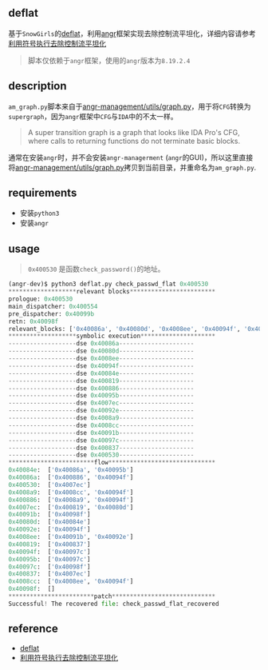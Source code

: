 ## deflat

基于`SnowGirls`的[deflat](https://github.com/SnowGirls/deflat)，利用[angr](https://github.com/angr/angr)框架实现去除控制流平坦化，详细内容请参考[利用符号执行去除控制流平坦化](https://security.tencent.com/index.php/blog/msg/112)

> 脚本仅依赖于`angr`框架，使用的`angr`版本为`8.19.2.4`

## description

`am_graph.py`脚本来自于[angr-management/utils/graph.py](https://github.com/angr/angr-management/blob/master/angrmanagement/utils/graph.py)，用于将`CFG`转换为`supergraph`，因为`angr`框架中`CFG`与`IDA`中的不太一样。

> A super transition graph is a graph that looks like IDA Pro's CFG, where calls to returning functions do not terminate basic blocks. 

通常在安装`angr`时，并不会安装`angr-managerment` (`angr`的GUI)，所以这里直接将[angr-management/utils/graph.py](https://github.com/angr/angr-management/blob/master/angrmanagement/utils/graph.py)拷贝到当前目录，并重命名为`am_graph.py`.

## requirements

+ 安装`python3`
+ 安装`angr`  

## usage

> `0x400530` 是函数`check_password()`的地址。

```python
(angr-dev)$ python3 deflat.py check_passwd_flat 0x400530
*******************relevant blocks************************
prologue: 0x400530
main_dispatcher: 0x400554
pre_dispatcher: 0x40099b
retn: 0x40098f
relevant_blocks: ['0x40086a', '0x40080d', '0x4008ee', '0x40094f', '0x40084e', '0x400819', '0x400886', '0x40095b', '0x4007ec', '0x40092e', '0x4008a9', '0x4008cc', '0x40091b', '0x40097c', '0x400837']
*******************symbolic execution*********************
-------------------dse 0x40086a---------------------
-------------------dse 0x40080d---------------------
-------------------dse 0x4008ee---------------------
-------------------dse 0x40094f---------------------
-------------------dse 0x40084e---------------------
-------------------dse 0x400819---------------------
-------------------dse 0x400886---------------------
-------------------dse 0x40095b---------------------
-------------------dse 0x4007ec---------------------
-------------------dse 0x40092e---------------------
-------------------dse 0x4008a9---------------------
-------------------dse 0x4008cc---------------------
-------------------dse 0x40091b---------------------
-------------------dse 0x40097c---------------------
-------------------dse 0x400837---------------------
-------------------dse 0x400530---------------------
************************flow******************************
0x40084e:  ['0x40086a', '0x40095b']
0x40086a:  ['0x400886', '0x40094f']
0x400530:  ['0x4007ec']
0x4008a9:  ['0x4008cc', '0x40094f']
0x400886:  ['0x4008a9', '0x40094f']
0x4007ec:  ['0x400819', '0x40080d']
0x40091b:  ['0x40098f']
0x40080d:  ['0x40084e']
0x40092e:  ['0x40094f']
0x4008ee:  ['0x40091b', '0x40092e']
0x400819:  ['0x400837']
0x40094f:  ['0x40097c']
0x40095b:  ['0x40097c']
0x40097c:  ['0x40098f']
0x400837:  ['0x4007ec']
0x4008cc:  ['0x4008ee', '0x40094f']
0x40098f:  []
************************patch*****************************
Successful! The recovered file: check_passwd_flat_recovered
```

## reference

+ [deflat](https://github.com/SnowGirls/deflat)
+ [利用符号执行去除控制流平坦化](https://security.tencent.com/index.php/blog/msg/112)

